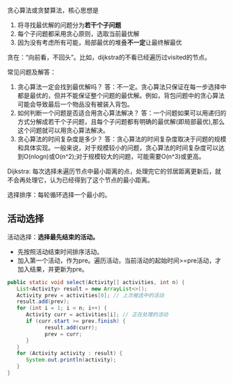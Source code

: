
贪心算法或贪婪算法，核心思想是
1. 将寻找最优解的问题分为**若干个子问题**
2. 每个子问题都采用贪心原则，选取当前最优解
3. 因为没有考虑所有可能，局部最优的堆叠**不一定**让最终解最优


贪在：“向前看，不回头”。比如，dijkstra的不看已经遍历过visited的节点。

常见问题及解答：

1. 贪心算法一定会找到最优解吗？
   答：不一定。贪心算法只保证在每一步选择中都是最优的，但并不能保证整个问题的最优解。例如，背包问题中的贪心算法可能会导致最后一个物品没有被装入背包。
2. 如何判断一个问题是否适合用贪心算法解决？
   答：一个问题如果可以用递归的方式分解成若干个子问题，且每个子问题都有明确的最优解(即局部最优),那么这个问题就可以用贪心算法解决。
3. 贪心算法的时间复杂度是多少？
   答：贪心算法的时间复杂度取决于问题的规模和具体实现。一般来说，对于规模较小的问题，贪心算法的时间复杂度可以达到O(nlogn)或O(n^2);对于规模较大的问题，可能需要O(n^3)或更高。

Dijkstra: 每次选择未遍历节点中最小距离的点，处理完它的邻居距离更新后，就不会再处理它，认为已经得到了这个节点的最小距离。

选择排序：每轮循环选择一个最小的。


## 活动选择

活动选择：**选择最先结束的活动。**
- 先按照活动结束时间排序活动。
- 加入第一个活动，作为pre。遍历活动，当前活动的起始时间>=pre活动，才加入结果，并更新为pre。

```java
public static void select(Activity[] activities, int n) {
   List<Activity> result = new ArrayList<>();
   Activity prev = activities[0]; // 上次被选中的活动
   result.add(prev);
   for (int i = 1; i < n; i++) {
      Activity curr = activities[i]; // 正在处理的活动
      if (curr.start >= prev.finish) {
            result.add(curr);
            prev = curr;
      }
   }
   for (Activity activity : result) {
      System.out.println(activity);
   }
}
```

